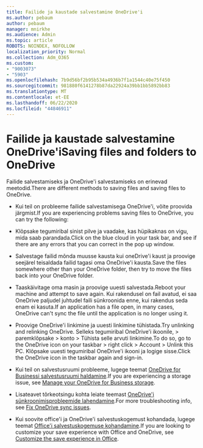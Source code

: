 ```yaml
---
title: Failide ja kaustade salvestamine OneDrive'i
ms.author: pebaum
author: pebaum
manager: mnirkhe
ms.audience: Admin
ms.topic: article
ROBOTS: NOINDEX, NOFOLLOW
localization_priority: Normal
ms.collection: Adm_O365
ms.custom:
- "9003073"
- "5903"
ms.openlocfilehash: 7b9d56bf2b95b534a4936b7f1a1544c40e75f450
ms.sourcegitcommit: 981880f6141278b87da22924a39bb1bb5892bb83
ms.translationtype: MT
ms.contentlocale: et-EE
ms.lasthandoff: 06/22/2020
ms.locfileid: "44846911"
---
```

# <a name="saving-files-and-folders-to-onedrive"></a><span data-ttu-id="cd349-102">Failide ja kaustade salvestamine OneDrive'i</span><span class="sxs-lookup"><span data-stu-id="cd349-102">Saving files and folders to OneDrive</span></span>

<span data-ttu-id="cd349-103">Failide salvestamiseks ja OneDrive'i salvestamiseks on erinevad meetodid.</span><span class="sxs-lookup"><span data-stu-id="cd349-103">There are different methods to saving files and saving files to OneDrive.</span></span>

- <span data-ttu-id="cd349-104">Kui teil on probleeme failide salvestamisega OneDrive'i, võite proovida järgmist.</span><span class="sxs-lookup"><span data-stu-id="cd349-104">If you are experiencing problems saving files to OneDrive, you can try the following:</span></span>

- <span data-ttu-id="cd349-105">Klõpsake tegumiribal sinist pilve ja vaadake, kas hüpikaknas on vigu, mida saab parandada.</span><span class="sxs-lookup"><span data-stu-id="cd349-105">Click on the blue cloud in your task bar, and see if there are any errors that you can correct in the pop up window.</span></span>
- <span data-ttu-id="cd349-106">Salvestage failid mõnda muusse kausta kui oneDrive'i kaust ja proovige seejärel teisaldada failid tagasi oma OneDrive'i kausta.</span><span class="sxs-lookup"><span data-stu-id="cd349-106">Save the files somewhere other than your OneDrive folder, then try to move the files back into your OneDrive folder.</span></span>
- <span data-ttu-id="cd349-107">Taaskäivitage oma masin ja proovige uuesti salvestada.</span><span class="sxs-lookup"><span data-stu-id="cd349-107">Reboot your machine and attempt to save again.</span></span> <span data-ttu-id="cd349-108">Kui rakendusel on fail avatud, ei saa OneDrive paljudel juhtudel faili sünkroonida enne, kui rakendus seda enam ei kasuta.</span><span class="sxs-lookup"><span data-stu-id="cd349-108">If an application has a file open, in many cases, OneDrive can't sync the file until the application is no longer using it.</span></span>
- <span data-ttu-id="cd349-109">Proovige OneDrive'i linkimine ja uuesti linkimine tühistada.</span><span class="sxs-lookup"><span data-stu-id="cd349-109">Try unlinking and relinking OneDrive.</span></span> <span data-ttu-id="cd349-110">Selleks tegumiribal OneDrive'i ikoonile, > paremklõpsake > konto > Tühista selle arvuti linkimine.</span><span class="sxs-lookup"><span data-stu-id="cd349-110">To do so, go to the OneDrive icon on your taskbar > right click > Account > Unlink this PC.</span></span> <span data-ttu-id="cd349-111">Klõpsake uuesti tegumiribal OneDrive'i ikooni ja logige sisse.</span><span class="sxs-lookup"><span data-stu-id="cd349-111">Click the OneDrive icon in the taskbar again and sign-in.</span></span>
- <span data-ttu-id="cd349-112">Kui teil on salvestusruumi probleeme, lugege teemat [OneDrive for Businessi salvestusruumi haldamine](https://support.microsoft.com/office/31519161-059c-4764-b6f8-f5cd29f7fe68).</span><span class="sxs-lookup"><span data-stu-id="cd349-112">If you are experiencing a storage issue, see  [Manage your OneDrive for Business storage](https://support.microsoft.com/office/31519161-059c-4764-b6f8-f5cd29f7fe68).</span></span>
- <span data-ttu-id="cd349-113">Lisateavet tõrkeotsingu kohta leiate teemast [OneDrive'i sünkroonimisprobleemide lahendamine](https://docs.microsoft.com/alchemyinsights/fix-onedrive-sync-issues).</span><span class="sxs-lookup"><span data-stu-id="cd349-113">For more troubleshooting info, see  [Fix OneDrive sync issues](https://docs.microsoft.com/alchemyinsights/fix-onedrive-sync-issues).</span></span>  
- <span data-ttu-id="cd349-114">Kui soovite office'i ja OneDrive'i salvestuskogemust kohandada, lugege teemat [Office'i salvestuskogemuse kohandamine](https://support.microsoft.com/office/786200a7-f5f2-4d26-a3ae-b78c60dd5d3b).</span><span class="sxs-lookup"><span data-stu-id="cd349-114">If you are looking to customize your save experience with Office and OneDrive, see  [Customize the save experience in Office](https://support.microsoft.com/office/786200a7-f5f2-4d26-a3ae-b78c60dd5d3b).</span></span>
